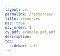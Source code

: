 ```yaml
---
layout: cv
permalink: /resources/
title: resources
nav: true
nav_order: 1
cv_pdf: example_pdf.pdf
description: 
toc:
  sidebar: left
---
```

